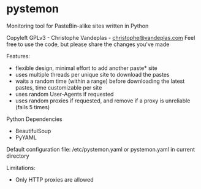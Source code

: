pystemon
========

Monitoring tool for PasteBin-alike sites written in Python

Copyleft GPLv3 - Christophe Vandeplas - christophe@vandeplas.com
Feel free to use the code, but please share the changes you've made

Features:
- flexible design, minimal effort to add another paste* site
- uses multiple threads per unique site to download the pastes
- waits a random time (within a range) before downloading the latest pastes, time customizable per site
- uses random User-Agents if requested
- uses random proxies if requested, and remove if a proxy is unreliable (fails 5 times)

Python Dependencies
- BeautifulSoup
- PyYAML

Default configuration file: /etc/pystemon.yaml or pystemon.yaml in current directory

Limitations:
- Only HTTP proxies are allowed